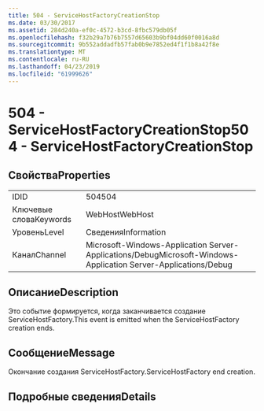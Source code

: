 ```yaml
---
title: 504 - ServiceHostFactoryCreationStop
ms.date: 03/30/2017
ms.assetid: 284d240a-ef0c-4572-b3cd-8fbc579db05f
ms.openlocfilehash: f32b29a7b76b7557d65603b9bf04dd60f0016a8d
ms.sourcegitcommit: 9b552addadfb57fab0b9e7852ed4f1f1b8a42f8e
ms.translationtype: MT
ms.contentlocale: ru-RU
ms.lasthandoff: 04/23/2019
ms.locfileid: "61999626"
---
```

# <a name="504---servicehostfactorycreationstop"></a><span data-ttu-id="a81cd-102">504 - ServiceHostFactoryCreationStop</span><span class="sxs-lookup"><span data-stu-id="a81cd-102">504 - ServiceHostFactoryCreationStop</span></span>
## <a name="properties"></a><span data-ttu-id="a81cd-103">Свойства</span><span class="sxs-lookup"><span data-stu-id="a81cd-103">Properties</span></span>  
  
|||  
|-|-|  
|<span data-ttu-id="a81cd-104">ID</span><span class="sxs-lookup"><span data-stu-id="a81cd-104">ID</span></span>|<span data-ttu-id="a81cd-105">504</span><span class="sxs-lookup"><span data-stu-id="a81cd-105">504</span></span>|  
|<span data-ttu-id="a81cd-106">Ключевые слова</span><span class="sxs-lookup"><span data-stu-id="a81cd-106">Keywords</span></span>|<span data-ttu-id="a81cd-107">WebHost</span><span class="sxs-lookup"><span data-stu-id="a81cd-107">WebHost</span></span>|  
|<span data-ttu-id="a81cd-108">Уровень</span><span class="sxs-lookup"><span data-stu-id="a81cd-108">Level</span></span>|<span data-ttu-id="a81cd-109">Сведения</span><span class="sxs-lookup"><span data-stu-id="a81cd-109">Information</span></span>|  
|<span data-ttu-id="a81cd-110">Канал</span><span class="sxs-lookup"><span data-stu-id="a81cd-110">Channel</span></span>|<span data-ttu-id="a81cd-111">Microsoft-Windows-Application Server-Applications/Debug</span><span class="sxs-lookup"><span data-stu-id="a81cd-111">Microsoft-Windows-Application Server-Applications/Debug</span></span>|  
  
## <a name="description"></a><span data-ttu-id="a81cd-112">Описание</span><span class="sxs-lookup"><span data-stu-id="a81cd-112">Description</span></span>  
 <span data-ttu-id="a81cd-113">Это событие формируется, когда заканчивается создание ServiceHostFactory.</span><span class="sxs-lookup"><span data-stu-id="a81cd-113">This event is emitted when the ServiceHostFactory creation ends.</span></span>  
  
## <a name="message"></a><span data-ttu-id="a81cd-114">Сообщение</span><span class="sxs-lookup"><span data-stu-id="a81cd-114">Message</span></span>  
 <span data-ttu-id="a81cd-115">Окончание создания ServiceHostFactory.</span><span class="sxs-lookup"><span data-stu-id="a81cd-115">ServiceHostFactory end creation.</span></span>  
  
## <a name="details"></a><span data-ttu-id="a81cd-116">Подробные сведения</span><span class="sxs-lookup"><span data-stu-id="a81cd-116">Details</span></span>
